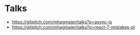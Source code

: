 # Talks

- https://gitpitch.com/mhagmajer/talks?p=async-js
- https://gitpitch.com/mhagmajer/talks?p=react-7-mistakes-pl

